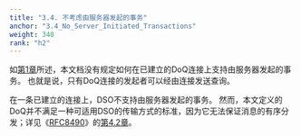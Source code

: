 ```yaml
---
title: "3.4. 不考虑由服务器发起的事务"
anchor: "3.4_No_Server_Initiated_Transactions"
weight: 340
rank: "h2"
---
```


如[第1章](#1_Introduction)所述，本文档没有规定如何在已建立的DoQ连接上支持由服务器发起的事务。
也就是说，只有DoQ连接的发起者可以经由连接发送查询。

在一条已建立的连接上，DSO不支持由服务器发起的事务。
然而，本文定义的DoQ并不满足一种可适用DSO的传输方式的标准，因为它无法保证消息的有序分发；详见《[RFC8490](https://www.rfc-editor.org/info/rfc8490)》的[第4.2章](https://www.rfc-editor.org/rfc/rfc8490#section-4.2)。
